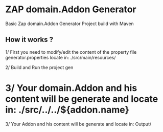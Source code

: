 
# ZAP domain.Addon Generator

Basic Zap domain.Addon Generator Project build with Maven

## How it works ?

1/ First you need to modify/edit the content of the property file generator.properties locate in:
./src/main/resources/


2/ Build and Run the project gen


3/ Your domain.Addon and his content will be generate and locate in:
./src/../../${addon.name}
=======
3/ Your Addon and his content will be generate and locate in:
Output/
